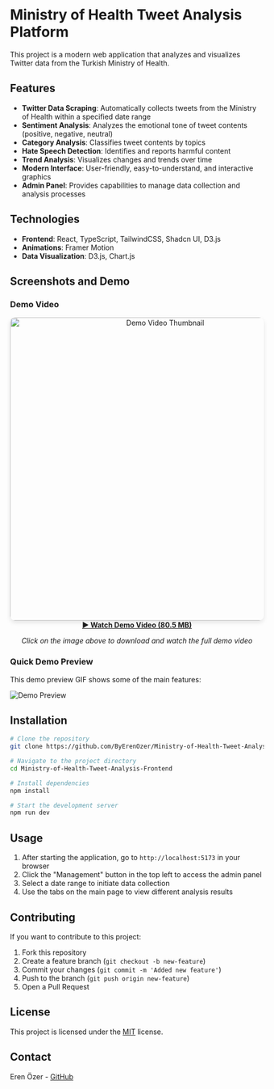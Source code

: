 # Ministry of Health Tweet Analysis Platform

This project is a modern web application that analyzes and visualizes Twitter data from the Turkish Ministry of Health.

## Features

- **Twitter Data Scraping**: Automatically collects tweets from the Ministry of Health within a specified date range
- **Sentiment Analysis**: Analyzes the emotional tone of tweet contents (positive, negative, neutral)
- **Category Analysis**: Classifies tweet contents by topics
- **Hate Speech Detection**: Identifies and reports harmful content
- **Trend Analysis**: Visualizes changes and trends over time
- **Modern Interface**: User-friendly, easy-to-understand, and interactive graphics
- **Admin Panel**: Provides capabilities to manage data collection and analysis processes

## Technologies

- **Frontend**: React, TypeScript, TailwindCSS, Shadcn UI, D3.js
- **Animations**: Framer Motion
- **Data Visualization**: D3.js, Chart.js

## Screenshots and Demo

### Demo Video

<div align="center">
  <a href="[https://github.com/ByErenOzer/Ministry-of-Health-Tweet-Analysis-Frontend/raw/main/docs/demo-video.mp4](https://github.com/ByErenOzer/Ministry-of-Health-Tweet-Analysis-Frontend/releases/download/untagged-ff3f0fb7fd77209967bc/demo.mp4)" target="_blank">
    <img width="600" alt="Demo Video Thumbnail" src="https://i.imgur.com/6BXTEon.png" style="max-width: 100%; border-radius: 10px; box-shadow: 0 4px 8px rgba(0,0,0,0.1);">
    <br/>
    <strong>▶️ Watch Demo Video (80.5 MB)</strong>
  </a>
  <p><i>Click on the image above to download and watch the full demo video</i></p>
</div>

### Quick Demo Preview
This demo preview GIF shows some of the main features:

![Demo Preview](https://i.imgur.com/6BXTEon.png)

## Installation

```bash
# Clone the repository
git clone https://github.com/ByErenOzer/Ministry-of-Health-Tweet-Analysis-Frontend.git

# Navigate to the project directory
cd Ministry-of-Health-Tweet-Analysis-Frontend

# Install dependencies
npm install

# Start the development server
npm run dev
```

## Usage

1. After starting the application, go to `http://localhost:5173` in your browser
2. Click the "Management" button in the top left to access the admin panel
3. Select a date range to initiate data collection
4. Use the tabs on the main page to view different analysis results

## Contributing

If you want to contribute to this project:

1. Fork this repository
2. Create a feature branch (`git checkout -b new-feature`)
3. Commit your changes (`git commit -m 'Added new feature'`)
4. Push to the branch (`git push origin new-feature`)
5. Open a Pull Request

## License

This project is licensed under the [MIT](LICENSE) license.

## Contact

Eren Özer - [GitHub](https://github.com/ByErenOzer)
